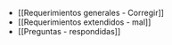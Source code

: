  + [[Requerimientos generales - Corregir]]
+ [[Requerimientos extendidos - mal]]
+ [[Preguntas - respondidas]]